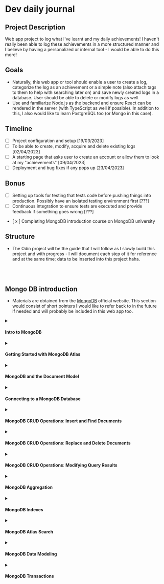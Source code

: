 # Dev daily journal
## Project Description
Web app project to log what I've learnt and my daily achievements! I haven't really been able to log these achievements in a more structured manner and I believe by having a personalized or internal tool - I would be able to do this more!

## Goals
- Naturally, this web app or tool should enable a user to create a log, categorize the log as an achievement or a simple note (also attach tags to them to help with searching later on) and save newly created logs in a database. User should be able to delete or modify logs as well.
- Use and familiarize Node.js as the backend and ensure React can be rendered in the server (with TypeScript as well if possible). In addition to this, I also would like to learn PostgreSQL too (or Mongo in this case).

## Timeline
- [ ] Project configuration and setup [19/03/2023]
- [ ] To be able to create, modify, acquire and delete existing logs [02/04/2023]
- [ ] A starting page that asks user to create an account or allow them to look at my "achievements" [09/04/2023]
- [ ] Deployment and bug fixes if any pops up [23/04/2023]

## Bonus
- [ ] Setting up tools for testing that tests code before pushing things into production. Possibly have an isolated testing environment first [???]
- [ ] Continuous integration to ensure tests are executed and provide feedback if something goes wrong [???]
- [ x ] Completing MongoDB introduction course on MongoDB university

## Structure
- The Odin project will be the guide that I will follow as I slowly build this project and with progress - I will document each step of it for reference and at the same time; data to be inserted into this project haha. 

<br/><br/>

## Mongo DB introduction
- Materials are obtained from the [MongoDB](https://learn.mongodb.com/learning-paths/introduction-to-mongodb) official website. This section would consist of short pointers I would like to refer back to in the future if needed and will probably be included in this web app too.

<details><summary><h4>Intro to MongoDB</h4></summary>
<ul>
  <li>Notable keywords; CRUD with MongoDB, search experience, aggregation, indexing, data modeling and transactions</li>
  <li>All exercises are done via IDE on MongoDB course (which is connected to an Atlas cluster)</li>
</ul>
</details>

<details><summary><h4>Getting Started with MongoDB Atlas</h4></summary>
  <ol>
    <li><details><summary><h4>Introduction to MongoDB - Developer Data Platform</h4></summary>
      <ul>
        <li>Database as a serivce (DBaaS) - do not need to configure or manage database but Atlas would do this for us</li>
        <li>Replica Set: data is stored in more than one server (a group of server that holds data). Redundancy and availability</li>
        <li>Type of instances: Clusters (Shared & Dedicated) - serveral mongo servers working  together</li>
        <li>Type of instances: Serverless - charge based on usage and will scale depending  on needs</li>
        <li>Has data API, graphQL API and triggers to enable event driven architecture</li>
      </ul>
    </details></li>
    <li><details>
    <summary><h4>Creating and deploying at Atlas cluster</h4></summary>
      <ul>
        <li>Organizations - define and manager userss and teams</li>
        <li>Projects - create separate projects for development, testing and production</li>
        <li>Add database user for SSH purposes</li>
        <li>Remember add own IP address (or any other) so that MongoDB Atlas doesn't block as it blocks everything but anything within Atlas themselves</li>
        <li>Data explorer can be used to visualize existing data in clusters</li>
      </ul>
    </details></li>
  </ol>
</details>

<details><summary><h4>MongoDB and the Document Model</h4></summary>
  <ol>
    <li><details><summary><h4>MongoDB database</h4></summary>
      <ul>
        <li>MongoDB stored as documents similar to JSON - able to use one format for any applicaitons</li>
        <li>Document - basic unit of data in MongoDB</li>
        <li>Collection - set of documents (structure may not be the same within collection since a document has flexible schema)</li>
        <li>Database - set of collections</li>
        <li>Atlas offers full text search and data visualization</li>
     </ul>
    </details></li>
    <li><details><summary><h4>MongoDB Document Model</h4></summary>
      <ul>
        <li>Documents displayed in JSON and stored in BSON (extension of JSON but in binary which supports multiple different data types) on database.</li>
        <li>Every document requires <code>_id</code> field, if document doesn't have one - MongoDB auto generates ObjectId to represent <code>_id</code> field</li>
        <li>Collections can have different documents schemas in it (because schema is flexbile as it supports polymorphic documents).</li>
        <li>To have more control over database, can have optional schema validation in placed. This can be used to constraint structure of documents.</li> 
       </ul>
    </details></li>
    <li><details><summary><h4>Managing Databases, Collections, and Documents in Atlas Data Explorer</h4></summary>
      <ul>
        <li>Atlas Data Explorer - can create collections or databases and insert documents into databases as required</li>
        <li>Atlas UI - useful for testing purposes</li>
       </ul>
    </details></li>
  </ol>
</details>

<details><summary><h4>Connecting to a MongoDB Database</h4></summary>
  <ol>
    <li><details><summary><h4>Using MongoDB connection strings</h4></summary>
      <ul>
        <li>Connection strings allows us to connect to cluster and work with data. It describes host that we will be using and the options for connecting to MongoDB database</li>
        <li>Connecting string can be used to connect from mongo shell, mongo compass or to any other app</li>
        <li>There exists two formats of connecting string - standard format and DNS seed list format</li>
        <li>Standard format used to connect to standalone clusters, replica sets or sharded clusters</li>
        <li>DNS seed list format provides a DNS server list to connection string. This provides flexibility of deployment and can change servers in rotation without reconfiguring clients.</li>
        <li>Connection string consists of username and password (created database users that have access to database), host and optional port number to database and lastly, additional options</li>
     </ul>
    </details></li>
    <li><details><summary><h4>Connecting to a MongoDB Atlas Cluster with the Shell</h4></summary>
      <ul>
        <li>Will require mongosh to connect into our cluster locally via CLI with provided connection string</li>
        <li>mongosh is a Node.js REPL environment and will enable us to utilize JavaScript languages within the shell</li>
     </ul>
    </details></li>
    <li><details><summary><h4>Connecting to a MongoDB Atlas Cluster with MongoDB Compass</h4></summary>
      <ul>
        <li>GUI to allow us to query and analyze data in cluster</li>
        <li>Enable us to acquire statistical summary of databases existing in cluster</li>
     </ul>
    </details></li>
    <li><details><summary><h4>Connecting to a MongoDB Atlas Cluster from an Application</h4></summary>
      <ul>
        <li>MongoDB drivers allow us to connect database to application using programming language of our choice with provided connection string</li>
        <li>MongoDB documentation to use for configuration and setting up connection to MongoDB database</li>
     </ul>
    </details></li>
    <li><details><summary><h4>Troubleshooting MongoDB Atlas connection errors</h4></summary>
      <ul>
        <li>Network access errors - can be due to not adding IP address for network access</li>
        <li>User authentication errors - can be due to not including password</li>
     </ul>
    </details></li>
  </ol>
</details>

<details><summary><h4>MongoDB CRUD Operations: Insert and Find Documents</h4></summary>
  <ol>
    <li><details><summary><h4>Inserting documents in a MongoDB Collection</h4></summary>
      <ul>
        <li><code>insertOne()</code> and <code>insertMany()</code> are the relevant code to insert documents.</li>
        <li>Note that with the use of <code>insertOne()</code>, if the collection targeted for document insertion does not exist. It will create the collection automatically. This is worth noting as it causes collections to be created unnecessarily.</li>
     </ul>
    </details></li>
    <li><details><summary><h4>Finding documents in a MongoDB Collection</h4></summary>
      <ul>
        <li><code>use database-name</code> will allow us to utilize the database has the relevant collections included. Next, <code>db.collection-name.find()</code> will return documents that can be found in the collection-name inputted.</li>
        <li>To specify what fields/values a document should have - <code>db.collection-name.find({ field-name: value })</code> can be used. This ensures that we want a specific key/field name to contain a specific value</li>
        <li>To target multiple value for a key/field name - <code>db.collection-name.find({ field-name: { $in: [value-one, value-two] } })</code> can be considered where the values we are looking for can be value-one or value-two.</li>
      </ul>
    </details></li>
    <li><details><summary><h4>Finding documents in a MongoDB by using Comparison Operators</h4></summary>
      <ul>
        <li>Examples of comparison operators can be as such <code>$gt</code>, <code>$lt</code>, <code>$gte</code> and <code>$lte</code></li>
        <li>An example of utilizing a comparison operator is <code>db.collection-name.find({ field-name: { $gt: 50 } })</code></li>. Note that in this case <code>field-name</code> could just be a field-name specifically or object.field-name (object is the sub document within a document) - depending on the structure of the document.
        <li>Note that if there is an array of items and even if one item fulfills the comparison operator or condition - the document is retrieved along with the entire array of items (even ones that do not fulfill the condition)</li>
        <li>Those are not the only comparison operator that exists.</li>
      </ul>
    </details></li>
    <li><details><summary><h4>Querying on Array Elements in MongoDB</h4></summary>
      <ul>
        <li>Notice the difference between the two queries. <code>db.collection-name.find({field-name: value})</code> and <code>db.collection-name.find({field-name: {$elemMatch: {$eq: value}}})</code>. The first will return any item with the field that has the scalar value (value does not need to be in an array). The second will return a items with the matching values found in an array for the specified field. The difference is that the second will require values to be in an array.</li>
        <li>Can use <code>$elemMatch</code> to also acquire items that meet the query criteria included. Example, <code>db.collection-name.findOne({sub-document-name: {$elemMatch: {field-name: value, another-field-name: {$lt : value}, other-field-name: {$gte : another value}}}})</code>. This example will provided us with one item that meets the three queries/conditions listed for three separate fields.</li>
      </ul>
    </details></li>
    <li><details><summary><h4>Finding Documents by Using Logical Operators</h4></summary>
      <ul>
        <li>The two logical operators will be $and & $or operators. Example, <code>db.collection-name.find({$and: [{field-name: value}, {another-field-name: {$gte: greater-value}}]})</code>. This can also be accomplished implicitly via <code>db.collection-name.find({field-name: value, another-field-name: {$gte: greater-value}})</code>.</li>
        <li>The $or operator is exactly the same syntax. You can also combine a single query with multiple $or and $and operator together. Note that explicit $and is required first when intention is to have two same $or being used together as the first $or operator will override the subsequent operator as it defies the JSON object structure with all keys required to be unique.</li>
        <li>Example for better visualization 
          <pre><code>
          db.routes.find({
            $and: [
                { $or: [{ dst_airport: "SEA" }, { src_airport: "SEA" }] },
                { $or: [{ "airline.name": "American Airlines" }, { airplane: 320 }] },
              ]
            })
         </code></pre>
        </li>
        <li>Example from assignment to access a sub document with a comparison operator within it - <code>db.sales.find({ couponUsed: true,  purchaseMethod: "Online", "customer.age": { $lte: 25 } })</code></li>
        <li>
          <b>Note.</b> If there are sub documents present, and you are looking to check that the sub-documents has a specific value with the specified field - use the dot notation method to do this. There is a big difference between both code blocks included below
          <pre><code>
          db.sales.find({
            $or: [{ items: {name: "notepad", tags: "school"}}]
          })
          </pre></code>
          <pre><code>
          db.sales.find({
            $or: [{ "items.name": "pens" }, { "items.tags": "writing" }],
          })
          </code></pre>
          The first is we have an <code>$or</code> comparison operator (which in this case isn't really neccessary anymore) to look for an items sub document to have that specific object (if any other items sub documents with object structure that differs from this - it will not meet the query's expression then and will not show up on results). The second in this case looks for <b>any</b> items sub document with either of the fields (checks if it exists) along with the value provided. If any is true, the document will show up regardless of the <a href="https://stackoverflow.com/questions/38129635/mongodb-accessing-subdocuments" target="_blank">object structure</a>.
        </li>
      </ul>
    </details></li>
  </ol>
</details>

<details><summary><h4>MongoDB CRUD Operations: Replace and Delete Documents</h4></summary>
  <ol>
    <li><details><summary><h4>Replacing a Document in MongoDB</h4></summary>
      <ul>
        <li>Using the <code>db.collection-name.replaceOne(filter, replacement, options)</code> will allow us to replace a document within a collection.</li>
        <li>In this case, <code>filter</code> would typically consist of a way to uniquely identify a document within the collection. Additionally, <code>replacement</code> would contain an updated version of the document (excluding its id field) to replace the existing document within our collection.</li>
      </ul>
    </details></li>
    <li><details><summary><h4>Updating a Document in MongoDB</h4></summary>
      <ul>
        <li>Commands to use - <code>updateOne(filter, update, options)</code> along with update operators - <code>$set</code> and <code>$push</code> along with <code>upsert</code> will be taught in this section which are used within the parameters of the <code>updateOne</code> method provided</li>
        <li><code>$set</code> operator can be used to add new fields or values to a document or replace existing fields with new values in a document</li>
        <li><code>$push</code> has the same capabilities as well and it also appends new item to an existing array value or if the array value does not exist in the first place, it creates an array with the new item to be added</li>
        <li>If the filter query filled does not provide any existing document within collection, we would use <code>upsert</code> to create a new document if that were to be the case. Upsert stands for update or insert and is included as an option object which is set to be true or false</li>
        <li>Some examples for better utilization of methods
          Look for specified id and set subscribers field to the value provided
          <pre><code>
          db.podcasts.updateOne(
            {_id: ObjectId("5e8f8f8f8f8f8f8f8f8f8f8")},
            {$set: {subscribers: 98562}}
          )
          </pre></code>
          Look for a document with the specified title value and set the topics value with the provided array. If it does not exist, insert a new document (purpose of upsert). You can also use <code>$inc</code> followed by the field and the value to incrementally increase the existing value by as well if required
          <pre><code>
          db.podcasts.updateOne(
            { title: "The Developer Hub" },
            { $set: { topics: ["databases", "MongoDB"] } },
            { upsert: true }
          )
          </pre></code>
          Add a new item to existing value array of hosts field
          <pre><code>
          db.podcasts.updateOne(
            { _id: ObjectId("5e8f8f8f8f8f8f8f8f8f8f8") },
            { $push: { hosts: "Nic Raboy" } }
          )
          </pre></code>
          To add multiple items to an array (if item does not exist - nothing will happen), you would require the <code>$each</code> command as shown below.
          <pre><code>
          db.birds.updateOne(
            { _id: ObjectId("6268471e613e55b82d7065d7") },
            {
              $push: {
                diet: { $each: ["newts", "opossum", "skunks", "squirrels"] },
              },
            }
          )
          </pre></code>
        </li>
      </ul>
    </details></li>
    <li><details><summary><h4>Updating a Document and acquiring updated version in MongoDB</h4></summary>
      <ul>
        <li>There is a difference between <code>findAndModify({query: {filter-object}, update: {updated-fields-object}, new: true})</code> and <code>updateOne()</code> methods. The first method is used to return document that has just been updated. The <code>new: true</code> ensures that we get an updated version of the document as a return with the first method.</li>
        <li>Typically, we would use <code>updateOne()</code> and <code>findOne()</code> to update a document and then look for the updated document. This does two round trips to and back from the server. This could also return the same document that could have already been outdated to begin with before returning a version that you thought is the most updated version.</li>
        <li>An example is as shown</li>
        <pre><code>
        db.podcasts.findAndModify({
          query: { _id: ObjectId("6261a92dfee1ff300dc80bf1") },
          update: { $inc: { subscribers: 1 } },
          new: true,})
        </pre></code>
        Note that you can also set <code>upsert: true</code> to insert a new document if no documents are acquired with the inputted filter query.
      </ul>
    </details></li>
    <li><details><summary><h4>Updating multiple documents in MongoDB</h4></summary>
      <ul>
        <li>Using <code>updatrMany({filter-object}, {updated-fields-object})</code> will allow the updates to occur for all documents that meet the filter criteria in the filter object</li>
        <li>This method does not guarantee all documents will be updated at the same time. This can be checked against the number of successful update counts against the matched count documents.</li>
        <li>Example is as shown. This code will update all documents with any of the values found in the array provided with the use of <code>$in</code> and then update any documents found with the specified date for the given field name.</li>
        <pre><code>
        db.birds.updateMany(
          {
            common_name: { $in: ["Blue Jay", "Grackle"]},
          },
          {
            $set: {last_seen: ISODate("2022-01-01")},
          }
        )
        </pre></code>
      </ul>
    </details></li>
    <li><details><summary><h4>Removing one or many documents in MongoDB</h4></summary>
      <ul>
        <li>You can choose to delete a document with <code>deleteOne({filter-object})</code> or many documents with <code>deleteMany({filter-object})</code></li>
        <li>Example is as shown to delete one document</li>
        <pre><code>
        db.birds.deleteOne({_id: ObjectId("35465")})
        </pre></code>
        <li>Example is as shown to delete multiple documents</li>
        <pre><code>
        db.birds.deleteMany({ sightings_count: { $lte: 10 } })
        </pre></code>
      </ul>
    </details></li>
  </ol>
</details>

<details><summary><h4>MongoDB CRUD Operations: Modifying Query Results</h4></summary>
  <ol>
    <li><details><summary><h4>Sorting and Limiting Query Results in MongoDB</h4></summary>
      <ul>
        <li><code>cursor</code> is a pointer to the result set of a query like <code>find</code>. The methods that comes with it would be <code>.sort({field-name: 1 or -1})</code> and <code>.limit(size-of-results)</code>. Note that these are chained on top of a query. In the sort method, 1 would sort results from smallest to largest alphabetically (Mongo sorts by capitalized letters first)</li>
        <li>Limiting number of results can improve performance of app.</li>
        <li>Example of utilizing limit and sort methods. To sort by most recent dates - use <code>-1</code> instead</li>
        <pre><code>
        db.companies
          .find({ category_code: "music" })
          .sort({ number_of_employees: -1})
          .limit(3)
        </pre></code>
        <li>An additional interesting example here as well which looks for any of the included names in provided array</li>
        <pre><code>
        db.sales
        .find({ "items.name": { $in: ["laptop", "backpack", "printer paper"] }, "storeLocation": "London", })
        .sort({ saleDate: -1, })
        .limit(3)
        </pre></code>
      </ul>
    </details></li>
    <li><details><summary><h4>Returning specific data from a query in MongoDB</h4></summary>
      <ul>
        <li>To limit specific fields from being acquired which will improve bandwidth performance. This is called projection.</li>
        <li>Can choose to include or exlucde fields (can't combine both exception for _id field). To include we have field values to be 1 while to exclude, we have other field names to be 0 instead.</li>
        <pre><code>
        // Return all restaurant inspections - business name and result fields only
        db.inspections.find(
          { sector: "Restaurant - 818" },
          { business_name: 1, result: 1, _id: 0 }
        )
        </pre></code>
        and even this - since we are excluding sub document fields
        <pre><code>
        // Return all inspections with result of "Pass" or "Warning" - exclude date and zip code
        db.inspections.find(
          { result: { $in: ["Pass", "Warning"] } },
          { date: 0, "address.zip": 0 }
        )
        </pre></code>
      </ul>
    </details></li>
    <li><details><summary><h4>Counting documents in a MongoDB Collection</h4></summary>
      <ul>
        <li>This can be done with the <code>countDocuments({query-to-count-specific-documents-object}, options)</code> method. </li>
        <pre><code>
        // Count number of trips over 120 minutes by subscribers
        db.trips.countDocuments({ tripduration: { $gt: 120 }, usertype: "Subscriber" })
        </pre></code>
      </ul>
    </details></li>
  </ol>
</details>

<details><summary><h4>MongoDB Aggregation</h4></summary>
  <ol>
    <li><details><summary><h4>Inroduction to MongoDB Aggregation</h4></summary>
      <ul>
        <li>Used to build multi stage query - a series of stages completed one at a time, in order. Within each stage, data can be filtered, sorted, grouped and transformed.</li>
        <li>The following can be used <code>.aggegate([{ $stage_name: {expression} }, { $second_stage_name: {expression} }])</code></li>
        <li>Stage is a single operation on data. Commonly used in stages - <code>$match</code> (for filtering), <code>$group</code> (group documents based on criteria) and <code>$sort</code> (put documents in specified order)</li>
        <li>Field references can be used to acquire and combine values from existing fields in the documents to create new ones if required</li>
        <li>Example as shown below</li>
        <pre><code>
        db.collection.aggregate([
            {
                $stage1: {
                    { expression1 },
                    { expression2 }...
                },
                $stage2: {
                    { expression1 }...
                }
            }
        ])
        </pre></code>
      </ul>
    </details></li>
    <li><details><summary><h4>Using $match and $group Stages in a MongoDB Aggregation Pipeline</h4></summary>
      <ul>
        <li>Most commonly used - <code>$match</code> and <code>$group</code>. Best to pplace <code>$match</code> as early as possibly in pipeline so that it can use indexes which helps with processing.</li>
        <li>An example of using <code>$group</code> would be <code>{ $group: {_id: expression, field-name: {accumulator: expression}} }</code></li>
        <pre><code>
        db.zips.aggregate([
          { $match: {state: "CA"} },
          { $group: {_id: "$city", totalZips: { $count : { }}} }
        ])
        </pre></code>
        <li>Additional example for reference. In this case, location is a sub document and coordinates is being used as a grouping key and  we count the number of sightings to acquire famous coordinates</li>
        <pre><code>
        db.sightings.aggregate([
          { $match: {species_common: 'Eastern Bluebird'} }, 
          { $group: {_id: '$location.coordinates', number_of_sightings: 
            { $count: {}} }
          }
        ])
        </pre></code>
      </ul>
    </details></li>
    <li><details><summary><h4>Using $sort and $limit Stages in a MongoDB Aggregation Pipeline</h4></summary>
      <ul>
        <li>Note that order of stages would change the results of aggregation.</li>
        <li>Example for reference</li>
        <pre><code>
        db.zips.aggregate([
          { $sort: {pop: -1} },
          { $limit:  5 }
        ])
        </pre></code>
      </ul>
    </details></li>
    <li><details><summary><h4>Using $project, $count and $set Stages in a MongoDB Aggregation Pipeline</h4></summary>
      <ul>
        <li><code>$project</code> determines output shape and usually last stage since we are formatting output. Can use to include and project fields with 1 or 0. We can even project a new field name too if required.</li>
        <li><code>$set</code> adds or modifies fields in the pipeline. Useful when we want to change existing fields or add new ones to be used in upcoming pipeline stages.</li> 
        <li><code>$count</code> returns total document count. </li>
        <li>Example for <code>$project</code> where a new field name - population is projected with an existing field value. If field name is not included, it would not be projected in results with the exception of _id field</li>
        <pre><code>
        { $project: {state:1, zip:1, population:"$pop", _id:0} }
        </pre></code>
        <li>Example for <code>$set</code> where a new field named place is created and subbed with values coming from two different fields in the existing document</li>
        <pre><code>
        { $set: {
          place: {$concat:["$city",",","$state"]},
          pop: 10000
          }
        }
        </pre></code>
        <li>Example for <code>$count</code> where we count the number of documents in collection and name the output field total_zips</li>
        <pre><code>
        {
          $count: "total_zips"
        }
        </pre></code>
      </ul>
    </details></li>
    <li><details><summary><h4>Using $out Stage in a MongoDB Aggregation Pipeline</h4></summary>
      <ul>
        <li><code>$out</code> has to be the last stage of the pipeline. Writes documents that are returned by an aggregation pipline into a collection. Will create a new collection if it does not exist.</li>
        <li><code>$out: {db: "db-name", coll: "collection-name"}</code>. Can also exclude db field, meaning document is created in the same database that data is being aggregated from currently.</li>
        <li>Note - if collection exists, the database will be overwritten with aggregated results.</li>
      </ul>
    </details></li>
  </ol>
</details>

<details><summary><h4>MongoDB Indexes</h4></summary>
  <ol>
    <li><details><summary><h4>Using MongoDB Indexes in Collections</h4></summary>
      <ul>
        <li>Stores small portion of data from the collection to help with search efficiency. It points to document identity so that it is faster to look up and update specified document</li>
        <li>It speeds up query searches, reduce disk I/O, reduce resources required to execute queries and also supports equality matches as well as range-based operations</li>
        <li>It helps MongoDB such that it wouldn't need to scan entire collection to check that it matches query criteria and preventing the need to sort results in memory</li>
        <li>Every collection will have an index by default (only has <code>_id</code> field). Each query should have its own index.</li>
        <li>Will need to update index data structure of document changes. Ensure that we only have indexes we need and remove unnucessary ones.</li>
        <li>Most commonly used - compound field and single field indexes. Index that perform on arrays are multi key indexes.</li>
      </ul>
    </details></li>
    <li><details><summary><h4>Creating Single Field Index in MongoDB</h4></summary>
      <ul>
        <li>Done with the <code>createIndex()</code> command. Index can also include uniqueness command to prevent insertion of documents with the specified field that should only contain unique values</li>
        <li>There is a way to determine if there are any indexes with the <code>getIndexes()</code> command and can also determine if a query has an index in placed with the <code>explain()</code> command</li>
        <li>Ensuring single field index specified has unique values for each document. Worth noting that if a query is over indexed, it can cause performance issue. Creating single field index with equality constraint</li>
        <li>Note that if index is not being used, you would see a <code>COLLSCAN</code> which indicates that MongoDB had to do a wide collection scan since no index has been created. An <code>IXSCAN</code> indicates an index is being used for specific query.</li>
        <pre><code>
          db.customers.createIndex({ email: 1 },{ unique:true })
        </pre></code>
        <li>To check that index created is working</li>
        <pre><code>
          db.accounts.explain().find(/* your query here */)
        </pre></code>
      </ul>
    </details></li>
    <li><details><summary><h4>Creating Multikey Index in MongoDB</h4></summary>
      <ul>
        <li>This applies to defining an index on an array field which is called a multikey index can index primitive values, sub documents or sub arraays of an array. It can also be a part of a compound field defined index.</li>
        <li>Limitation is that we can only have one array field per index.</li>
      </ul>
    </details></li>
    <li><details><summary><h4>Creating Compound Index in MongoDB</h4></summary>
      <ul>
        <li>Index on multiple fields. Note that if other queries contain even one of the field listed in the multi field index, it will utilize the multi field index created whether it may be prefix or not in a chain of queries.</li>
        <li>Note order matters and it is recommended that the order is as such - equality, range and then sort. This reduces in memory processing time. Meaning, the index created should be created in the order that matches query criteria. This would mean that the placement of fields is important in the index and it needs to be in sync with queries that will utilize the index that will be created.</li>
        <li>An example of ensuring that the order of field for the index created has to match the query criteria as shown below.</li>
        <pre><code>
        db.customers
          .find({ birthdate: {$gte:ISODate("1977-01-01")}, active:true })
          .sort({ birthdate:-1, name:1 })
        </pre></code>
        <li>This ensures that the active field exists first and is true and then sorts birthdate and followed by name</li>
        <pre<code>
        db.customers.createIndex({
          active:1, 
          birthdate:-1,
          name:1
        })
        <li>Ensuring that the query is fully covered ensures that no data is required to be fetched from in-memory or collection. This can be achieved by ensuring that only required fields are projected (as listed in the created index)</li>
        <pre><code>
        db.customers.explain()
        .find(
          { birthdate: {$gte:ISODate("1977-01-01")}, active:true },
          { name:1, birthdate:1, _id:0 })
        .sort({ birthdate:-1, name:1 })
        </pre></code>
      </ul>
    </details></li>
    <li><details><summary><h4>Deleting Indexes in MongoDB</h4></summary>
      <ul>
        <li>Deleting indexes that are no longer required will prevent redundant indexes from being used by a query. This will cause performance issues if not removed properly</li>
        <li>The use of <code>dropIndex()</code> and <code>dropIndexes()</code> will allow the removal of indexes. Note that if no index names are provided to the <code>dropIndexes()</code> method, all indexes will be dropped. Providing an array of index names will remove all indexes provided within that array</li>
      </ul>
    </details></li>
  </ol>
</details>

<details><summary><h4>MongoDB Atlas Search</h4></summary>
  <ol>
    <li><details><summary><h4>Using relevance based search and search Index MongoDB</h4></summary>
      <ul>
        <li>Relevance search is different from database search. It starts with search indexes which creates a reference for records to relevance-based search usage</li>
        <li>Database search is used by developers and system administrators to help make database queries more efficient. These are the components of a search index</li>
        <pre><code>
        {
          "analyzer": "lucene.standard",
          "searchAnalyzer": "lucene.standard",
          "mappings": {
            "dynamic": true
          }
        }
        </pre></code>
      </ul>
    </details></li>
    <li><details><summary><h4>Creating search Index with dynamic mapping in MongoDB</h4></summary>
      <ul>
        <li>Search index define how relevance based search should perform. Dynamic mapping would ensure all fields are indexed except for booleans, objectIds and timestamps</li>
        <li>If dynamic mapping is used, specific fields will not need to be specified for field mappings on Mongo Atlas UI</li>
        <li>It is also possible to dedicated weights to specific fields so that scoring would be properly distributed as expected</li>
        <li>An example of utilizing the newly created search index (dynamic field mapping) and searching for the relevance text of "search" across multiple fields for each document which we then assign relevance scoring acquired for each document based on the relevance text - 'notepad'</li>
        <pre><code>
        db.sales.aggregate([
          {
            $search: {
              index: 'sample_supplies-sales-dynamic',
              text: {
                query: 'notepad', path: { 'wildcard': '*' }
              } } },
          {
            $set: {
              score: { $meta: "searchScore" }
              }
          }
        ])
        </pre></code>
      </ul>
    </details></li>
    <li><details><summary><h4>Creating search Index with static field mapping in MongoDB</h4></summary>
      <ul>
        <li>Static indexing on specific fields makes query quicker, saves processing power and time since we only focus on specific fields to be indexed</li>
      </ul>
    </details></li>
    <li><details><summary><h4>Using $search and Compound Operators in MongoDB</h4></summary>
      <ul>
        <li>Using compound operator, can assign different weights to specific fields to ensure we acquire most important results</li>
        <li>Will need to create a $search stage first (which will be created in the aggregation stage via Mongo Atlas). Within the $search stage, we will have a $compound component where we specific the weight of each field with commands like <code>must</code>(field must have specific value), <code>must not</code>, <code>filter</code> and <code>should</code> (where we assign weights)</li>
        <li>Example of creating a $search stage within the aggregation stage where the text "field" must be found in the habitat fieldd and a weight of 5 is allocated to wingspam_cm values that are greate than 45 in any documents.</li>
        <pre><code>
        {
          "compound": {
            "must": [{
              "text": {
                "query": "field",
                "path": "habitat"
              }
            }],
            "should": [{
              "range": {
                "gte": 45,
                "path": "wingspan_cm",
                "score": {"constant": {"value": 5}}
              }
            }]
          }
        }
        </pre></code>
        <li>Note that <code>filter</code> will not affect $search stage</li>
        <li>Additional examples. This aggregation stage has a $search stage within it that filters out documents that does not have the query text Online" within the purchaseMethod field and it then assigns a constant weight to the items sub document name field that contains the query text notepad in it. Finally, we project specicfic fields to cover the query and project a new field called score and acquire the aggregated score for documents found or determined to be relevant</li>
        <pre></code>
        db.sales.aggregate([
          {
            $search: 
            {
              index: 'sample_supplies-sales-dynamic',
              "compound": 
              {
                "filter": [{
                    "text": {"query": "Online", "path": "purchaseMethod"}
                  }],
                "should": [{
                    "text": {
                      "query": "notepad",
                      "path": "items.name",
                      "score": { "constant": { "value": 5 } }
                    }]
              }
            }
          },
          {
            $project: { "items.name": 1, "purchaseMethod": 1, "score": {$meta: "searchScore"} }
          }
        ])
        </pre></code>
      </ul>
    </details></li>
    <li><details><summary><h4>Group search results by using facets in MongoDB</h4></summary>
      <ul>
        <li>Allows us to categorize or group search results. These can be found in the $searchMeta and it is located there because it indicates how results have been aggregated and outputted.</li>
        <li>We then categorize results or place them in "buckets" with the use of $facets</li>
      </ul>
    </li></details>
  </ol>
</details>

<details><summary><h4>MongoDB Data Modeling</h4></summary>
  <ol>
    <li><details><summary><h4>Introduction to Data Modeling MongoDB</h4></summary>
      <ul>
        <li>It is how data will be stored and how the data will be related to one and another</li>
        <li>Good data modeling will ensure cost is saved, queries efficiency and identifying/predicting frequent document data access</li>
        <li>Note that each document can be different since MongoDB ensures that documents are flexible (polymorphism)</li>
        <li>Embedding a document would mean that we're correlated two documents with one and another</li>
      </ul>
    </details></li>
    <li><details><summary><h4>Types of Data Relationships MongoDB</h4></summary>
      <ul>
        <li>One to one, one to many and many to many. To model relationships - we can reference or embed data models</li>
        <li>Note - data that is accessed together should be stored together. If data stored in multiple collections, database must scan through multiple different collections which increases cost</li>
        <li>Embedding is taking related data and insert into document while referencing is when we refer documents in another collection to our document.</li>
        <li>Example of embedding one to many would include information about other documents within an array for a single document</li>
        <li>Referencing would include object ids from documents that belong to a different collection</li>
      </ul>
    </details></li>
    <li><details><summary><h4>Modeling Data Relationships MongoDB</h4></summary>
      <ul>
        <li>Many ways to model a relationship for documents. Note how context may be lost when different approaches have been taken to implement the relationships between the documents</li>
      </ul>
    </details></li>
    <li><details><summary><h4>Embedding Data in Documents MongoDB</h4></summary>
      <ul>
        <li>Used for one to many and many to many relationships between documents. Useful because it makes use of data that are accessed together - should be stored together.</li>
        <li>Allow all data to be accessed in one place and allow dev to get and update a document in one query</li>
        <li>However, documents may grow too large causing latency and high memory usage. As documents are read in full to memory - which is detrimental to application performance</li>
        <li>To counter this, read more about schema anti pattern (avoid unbounded documents)</li>
      </ul>
    </details></li>
    <li><details><summary><h4>Referencing Data in Documents MongoDB</h4></summary>
      <ul>
        <li>Saving _id of another document (can be from the same collection or different) as a field value in a document</li>
      </ul>
    </details></li>
    <li><details><summary><h4>Scaling a Data Model MongoDB</h4></summary>
      <ul>
        <li>Ensuring scalability can achieve efficient query result times, memory usage, cpu usage and storage usage</li>
        <li>Avoid unbounded documents, think of how document may grow larger (example is embedding comments to a blog post and if comments continue to grow - so does the size of document - causing performance issue when writing/reading)</li>
      </ul>
    </details></li>
    <li><details><summary><h4>Using Atlas Tools for Schema Help MongoDB</h4></summary>
      <ul>
        <li>Take notes of schemma design patterns to follow. Avoid anti patterns like massive arrays, massive number of collections, bloated documents, unnecessary indexes, queries without indexes and data that is accessed together from multiple collections</li>
        <li>Data explorer and performance advisor can be used to identify these anti patterns</li>
      </ul>
    </details></li>
  </ol>
</details>

<details><summary><h4>MongoDB Transactions</h4></summary>
  <ol>
    <li><details><summary><h4>Introduction to ACID Transactions in MongoDB</h4></summary>
      <ul>
        <li>Group of database operations that will be completed as a unit or not at all</li>
        <li>Atomicity, consistency, isolation and durability</li>
        <li>Atomicity - all operations succeed or none at all and Consistency is changes made by operations are consistent with database constraints</li>
        <li>Isolations - multiple transactions occuring at once should not affect other occuring transactions and Durability - changes made should persist</li>
      </ul>
    </details></li>
    <li><details><summary><h4>ACID Transactions in MongoDB</h4></summary>
      <ul>
        <li>Determining single or multiple documents ACID transaction. In MongoDB, single documents are inherently ACID transaction</li>
        <li>Multi documents operations are inherently not atomic. Will require additional steps. Will need to ensure that it is a multi-document ACID transaction.</li>
        <li>Ensure understand requirements of app. MongoDB will 'lock' resources involved in a transaction which incrus cost. We will need to insure operations are wrapped in multi-document ACID transaction.</li>
      </ul>
    </details></li>
    <li><details><summary><h4>Using Transactions in MongoDB</h4></summary>
      <ul>
        <li>Determining single or multiple documents ACID transaction. In MongoDB, single documents are inherently ACID transaction</li>
        <li>Session is a group of database operations that are related to each other and should be run together</li>
        <li>Transaction has maximum runtime of less than one minute. Error like <code>MongoServerError: Transaction has been aborted</code> would mean that query would need to be run again</li>
        <li>An example of using a multi-document transaction to ensure it is an ACID transaction</li>
        <pre><code>
        const session = db.getMongo().startSession()
        session.startTransaction()
        const account = session.getDatabase('< add database name here>').getCollection('<add collection name here>')
        //Add database operations like .updateOne() here
        session.commitTransaction() // or session.abortTransaction() to abort and rollback transactions
        </pre></code>
      </ul>
    </details></li>
  </ol>
</details>

